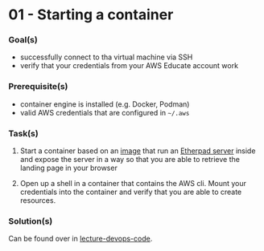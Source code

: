 01 - Starting a container
=========================


### Goal(s)

* successfully connect to tha virtual machine via SSH
* verify that your credentials from your AWS Educate account work


### Prerequisite(s)

* container engine is installed (e.g. Docker, Podman)
* valid AWS credentials that are configured in `~/.aws`


### Task(s)

1. Start a container based on an [image](https://hub.docker.com/r/etherpad/etherpad) that run an 
   [Etherpad server](https://github.com/ether/etherpad-lite) inside and expose the server in a way
   so that you are able to retrieve the landing page in your browser
   
2. Open up a shell in a container that contains the AWS cli. Mount your credentials into the
   container and verify that you are able to create resources.


### Solution(s)

Can be found over in [lecture-devops-code](https://github.com/lucendio/lecture-devops-code/tree/master/tutorials-solutions/01_start-container).
